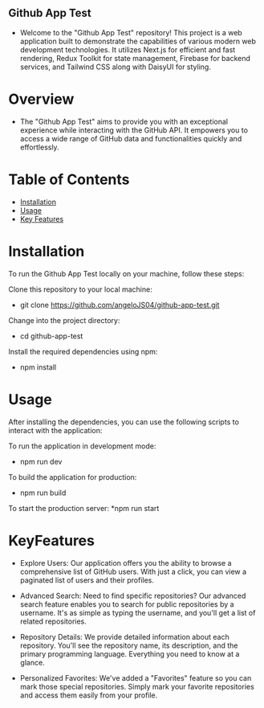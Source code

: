 

## Github App Test

* Welcome to the "Github App Test" repository! This project is a web application built to demonstrate the capabilities of various modern web development technologies. It utilizes Next.js for efficient and fast rendering, Redux Toolkit for state management, Firebase for backend services, and Tailwind CSS along with DaisyUI for styling.

# Overview
* The "Github App Test" aims to provide you with an exceptional experience while interacting with the GitHub API. It empowers you to access a wide range of GitHub data and functionalities quickly and effortlessly.

# Table of Contents

- [Installation](#installation)
- [Usage](#usage)
- [Key Features](#KeyFeatures)

# Installation
To run the Github App Test locally on your machine, follow these steps:

Clone this repository to your local machine:
* git clone https://github.com/angeloJS04/github-app-test.git

Change into the project directory:
* cd github-app-test

Install the required dependencies using npm:
* npm install

# Usage
After installing the dependencies, you can use the following scripts to interact with the application:

To run the application in development mode:
* npm run dev

To build the application for production:
* npm run build

To start the production server:
*npm run start

# KeyFeatures
* Explore Users: Our application offers you the ability to browse a comprehensive list of GitHub users. With just a click, you can view a paginated list of users and their profiles.

* Advanced Search: Need to find specific repositories? Our advanced search feature enables you to search for public repositories by a username. It's as simple as typing the username, and you'll get a list of related repositories.

* Repository Details: We provide detailed information about each repository. You'll see the repository name, its description, and the primary programming language. Everything you need to know at a glance.

* Personalized Favorites: We've added a "Favorites" feature so you can mark those special repositories. Simply mark your favorite repositories and access them easily from your profile.


